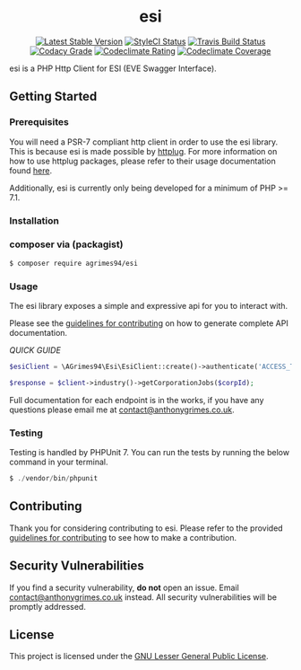 <h1 align="center">esi</h1>

<p align="center">
<a href="https://packagist.org/packages/aGrimes94/esi"><img src="https://poser.pugx.org/agrimes94/esi/v/stable" alt="Latest Stable Version"></a>
<a href="https://styleci.io/repos/121171717"><img src="https://styleci.io/repos/121171717/shield?branch=master" alt="StyleCI Status"></a>
<a href="https://travis-ci.org/aGrimes94/esi"><img src="https://img.shields.io/travis/aGrimes94/esi.svg" alt="Travis Build Status"></a>
<a href="https://www.codacy.com/"><img src="https://img.shields.io/codacy/grade/256e2b509fea4cab92f39edcf745ba57.svg" alt="Codacy Grade"></a>
<a href="https://codeclimate.com/github/aGrimes94/esi/maintainability"><img src="https://api.codeclimate.com/v1/badges/b955d3eb7b589cf75597/maintainability" alt="Codeclimate Rating"></a>
<a href="https://codeclimate.com/github/aGrimes94/esi/test_coverage"><img src="https://api.codeclimate.com/v1/badges/b955d3eb7b589cf75597/test_coverage" alt="Codeclimate Coverage"></a>
</p>

esi is a PHP Http Client for ESI (EVE Swagger Interface).

## Getting Started

### Prerequisites

You will need a PSR-7 compliant http client in order to use the esi library. This is because esi is made possible by [httplug](http://httplug.io/). For more information on how to use httplug packages, please refer to their usage documentation found [here](http://docs.php-http.org/en/latest/httplug/usage.html). 

Additionally, esi is currently only being developed for a minimum of PHP >= 7.1.

### Installation

### composer via (packagist)

```sh
$ composer require agrimes94/esi 
```

### Usage

The esi library exposes a simple and expressive api for you to interact with.

Please see the [guidelines for contributing](CONTRIBUTING.md) on how to generate complete API documentation.

*QUICK GUIDE*

``` php
$esiClient = \AGrimes94\Esi\EsiClient::create()->authenticate('ACCESS_TOKEN');

$response = $client->industry()->getCorporationJobs($corpId);
```

Full documentation for each endpoint is in the works, if you have any questions please email me at [contact@anthonygrimes.co.uk](mailto:contact@anthonygrimes.co.uk).

### Testing

Testing is handled by PHPUnit 7. You can run the tests by running the below command in your terminal.

```php
$ ./vendor/bin/phpunit
```

## Contributing

Thank you for considering contributing to esi. Please refer to the provided [guidelines for contributing](CONTRIBUTING.md) to see how to make a contribution.

## Security Vulnerabilities

If you find a security vulnerability, **do not** open an issue. Email [contact@anthonygrimes.co.uk](mailto:contact@anthonygrimes.co.uk) instead. All security vulnerabilities will be promptly addressed.

## License

This project is licensed under the [GNU Lesser General Public License](https://www.gnu.org/licenses/lgpl-3.0.en.html).
